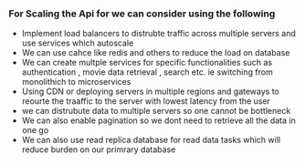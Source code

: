 ### For Scaling the Api for we can consider using the following 
- Implement load balancers to distrubte traffic across multiple servers and use services which autoscale 
- We can use cahce like redis and others to reduce the load on database 
- We can create multple services for specific functionalities such as authentication , movie data retrieval , search etc. ie switching from monolithich to microservices 
- Using CDN or deploying servers in multiple regions and gateways to reourte the traaffic to the server with lowest latency from the user 
- we can distrubute data to multiple servers so one cannot be bottleneck 
- We can also enable pagination so we dont need to retrieve all the data in one go
- We can also use read replica database for read data tasks which will reduce burden on our primrary database